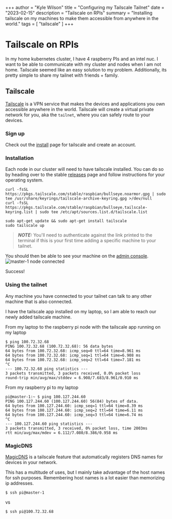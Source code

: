 +++
author = "Kyle Wilson"
title = "Configuring my Tailscale Tailnet"
date = "2023-02-15"
description = "Tailscale on RPIs"
summary = "Installing tailscale on my machines to make them accessible from anywhere in the world."
tags = [
    "tailscale"
]
+++

# Tailscale on RPIs
In my home kubernetes cluster, I have 4 raspberry PIs and an intel nuc. I want to be able to communicate with my cluster and nodes when I am not home. Tailscale seemed like an easy solution to my problem. Additionally, its pretty simple to share my tailnet with friends + family.

## Tailscale

[Tailscale](https://tailscale.com/kb/1151/what-is-tailscale/) is a VPN service that makes the devices and applications you own accessible anywhere in the world. Tailscale will create a virtual private network for you, aka the `tailnet`, where you can safely route to your devices.

### Sign up

Check out the [install](https://tailscale.com/kb/1017/install/) page for tailscale and create an account.

### Installation
Each node in our cluster will need to have tailscale installed. You can do so by heading over to the stable [releases](https://pkgs.tailscale.com/stable/) page and follow instructions for your operating system.

```shell
curl -fsSL https://pkgs.tailscale.com/stable/raspbian/bullseye.noarmor.gpg | sudo tee /usr/share/keyrings/tailscale-archive-keyring.gpg >/dev/null
curl -fsSL https://pkgs.tailscale.com/stable/raspbian/bullseye.tailscale-keyring.list | sudo tee /etc/apt/sources.list.d/tailscale.list

sudo apt-get update && sudo apt-get install tailscale
sudo tailscale up
```
> **_NOTE:_**  You'll need to authenticate against the link printed to the terminal if this is your first time adding a specific machine to your tailnet.

You should then be able to see your machine on the [admin console](https://login.tailscale.com/admin/machines).
![master-1 node connected](/images/installing-tailscale/tailscale-machine.png)

Success!

### Using the tailnet

Any machine you have connected to your tailnet can talk to any other machine that is also connected.

I have the tailscale app installed on my laptop, so I am able to reach our newly added tailscale machine.


From my laptop to the raspberry pi node with the tailscale app running on my laptop
```shell
$ ping 100.72.32.68
PING 100.72.32.68 (100.72.32.68): 56 data bytes
64 bytes from 100.72.32.68: icmp_seq=0 ttl=64 time=8.961 ms
64 bytes from 100.72.32.68: icmp_seq=1 ttl=64 time=6.908 ms
64 bytes from 100.72.32.68: icmp_seq=2 ttl=64 time=7.181 ms
^C
--- 100.72.32.68 ping statistics ---
3 packets transmitted, 3 packets received, 0.0% packet loss
round-trip min/avg/max/stddev = 6.908/7.683/8.961/0.910 ms
```

From my raspberry pi to my laptop
``` shell
pi@master-1:~ $ ping 100.127.244.60
PING 100.127.244.60 (100.127.244.60) 56(84) bytes of data.
64 bytes from 100.127.244.60: icmp_seq=1 ttl=64 time=8.39 ms
64 bytes from 100.127.244.60: icmp_seq=2 ttl=64 time=6.11 ms
64 bytes from 100.127.244.60: icmp_seq=3 ttl=64 time=6.74 ms
^C
--- 100.127.244.60 ping statistics ---
3 packets transmitted, 3 received, 0% packet loss, time 2003ms
rtt min/avg/max/mdev = 6.112/7.080/8.386/0.958 ms
```

### MagicDNS
[MagicDNS](https://tailscale.com/kb/1081/magicdns/) is a tailscale feature that automatically registers DNS names for devices in your network.

This has a multitude of uses, but I mainly take advantage of the host names for ssh purposes. Remembering host names is a lot easier than memorizing ip addresses.

```shell
$ ssh pi@master-1
```

vs

```shell
$ ssh pi@100.72.32.68
```